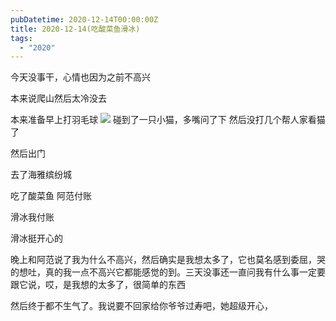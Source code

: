 ```yaml
---
pubDatetime: 2020-12-14T00:00:00Z
title: 2020-12-14(吃酸菜鱼滑冰)
tags:
  - "2020"
---
```


今天没事干，心情也因为之前不高兴

本来说爬山然后太冷没去

本来准备早上打羽毛球
![](../../img/6904315-733833f481a7f0f6.jpg)
碰到了一只小猫，多嘴问了下
然后没打几个帮人家看猫了

然后出门

去了海雅缤纷城

吃了酸菜鱼 阿范付账

滑冰我付账

滑冰挺开心的

晚上和阿范说了我为什么不高兴，然后确实是我想太多了，它也莫名感到委屈，哭的想吐，真的我一点不高兴它都能感觉的到。三天没事还一直问我有什么事一定要跟它说，哎，是我想的太多了，很简单的东西

然后终于都不生气了。我说要不回家给你爷爷过寿吧，她超级开心，

